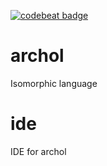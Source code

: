 [![codebeat badge](https://codebeat.co/badges/88b70159-0913-478e-8831-db116eeea2f1)](https://codebeat.co/projects/github-com-archol-archol-ide-master)

# archol
Isomorphic language

# ide
IDE for archol


